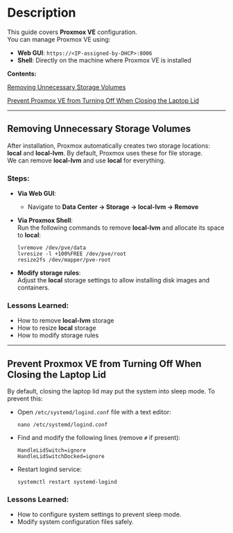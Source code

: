 # Description  
This guide covers **Proxmox VE** configuration.  
You can manage Proxmox VE using:  
- **Web GUI**: `https://<IP-assigned-by-DHCP>:8006`  
- **Shell**: Directly on the machine where Proxmox VE is installed


**Contents:**

[Removing Unnecessary Storage Volumes](https://github.com/sapan322/Raman-Cybersecurity-Portfolio/blob/main/Installation%20Configuration%20%20Guides/Proxmox%20VE/Configuration.md#removing-unnecessary-storage-volumes)
    
[Prevent Proxmox VE from Turning Off When Closing the Laptop Lid](https://github.com/sapan322/Raman-Cybersecurity-Portfolio/blob/main/Installation%20Configuration%20%20Guides/Proxmox%20VE/Configuration.md#prevent-proxmox-ve-from-turning-off-when-closing-the-laptop-lid)

---

## Removing Unnecessary Storage Volumes  

After installation, Proxmox automatically creates two storage locations: **local** and **local-lvm**. By default, Proxmox uses these for file storage.  
We can remove **local-lvm** and use **local** for everything.  

### Steps:  

- **Via Web GUI**:  
  - Navigate to **Data Center → Storage → local-lvm → Remove**  

- **Via Proxmox Shell**:  
  Run the following commands to remove **local-lvm** and allocate its space to **local**:  

      lvremove /dev/pve/data  
      lvresize -l +100%FREE /dev/pve/root  
      resize2fs /dev/mapper/pve-root  

- **Modify storage rules**:  
  Adjust the **local** storage settings to allow installing disk images and containers.  

### Lessons Learned:  
- How to remove **local-lvm** storage  
- How to resize **local** storage  
- How to modify storage rules  

---

## Prevent Proxmox VE from Turning Off When Closing the Laptop Lid  

By default, closing the laptop lid may put the system into sleep mode. To prevent this:  

- Open `/etc/systemd/logind.conf` file with a text editor:  

      nano /etc/systemd/logind.conf  

- Find and modify the following lines (remove `#` if present):  

      HandleLidSwitch=ignore  
      HandleLidSwitchDocked=ignore  

- Restart logind service:  

      systemctl restart systemd-logind
  
### Lessons Learned:  
- How to configure system settings to prevent sleep mode.
- Modify system configuration files safely.
